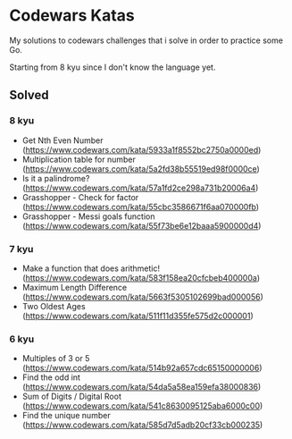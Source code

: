 # Codewars Katas

My solutions to codewars challenges that i solve in order to practice some Go.

Starting from 8 kyu since I don't know the language yet.

## Solved

### 8 kyu
- Get Nth Even Number (https://www.codewars.com/kata/5933a1f8552bc2750a0000ed)
- Multiplication table for number (https://www.codewars.com/kata/5a2fd38b55519ed98f0000ce)
- Is it a palindrome? (https://www.codewars.com/kata/57a1fd2ce298a731b20006a4)
- Grasshopper - Check for factor (https://www.codewars.com/kata/55cbc3586671f6aa070000fb)
- Grasshopper - Messi goals function (https://www.codewars.com/kata/55f73be6e12baaa5900000d4)

### 7 kyu
- Make a function that does arithmetic! (https://www.codewars.com/kata/583f158ea20cfcbeb400000a)
- Maximum Length Difference (https://www.codewars.com/kata/5663f5305102699bad000056)
- Two Oldest Ages (https://www.codewars.com/kata/511f11d355fe575d2c000001)

### 6 kyu
- Multiples of 3 or 5 (https://www.codewars.com/kata/514b92a657cdc65150000006)
- Find the odd int (https://www.codewars.com/kata/54da5a58ea159efa38000836)
- Sum of Digits / Digital Root (https://www.codewars.com/kata/541c8630095125aba6000c00)
- Find the unique number (https://www.codewars.com/kata/585d7d5adb20cf33cb000235)

